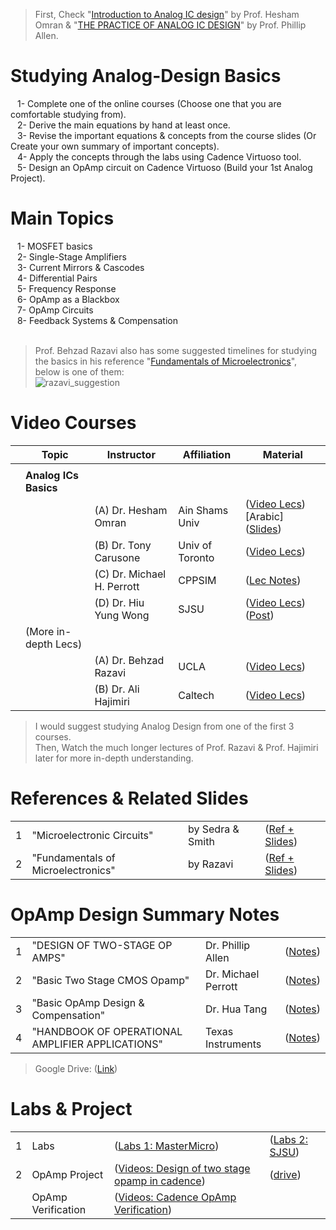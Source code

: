 > First, Check "[Introduction to Analog IC design](https://drive.google.com/file/d/1d1gdfgMIvZOywWhfwNaWBI2fNJjF2fAG/view?usp=drive_link)" by Prof. Hesham Omran & "[THE PRACTICE OF ANALOG IC DESIGN](https://drive.google.com/file/d/0B-sYTk-Q69hJSU4wU2g5a1A2d28/view?usp=drive_link&resourcekey=0-xnjs6p32SM27tfqlGXIGCg)" by Prof. Phillip Allen.
# Studying Analog-Design Basics
&ensp; 1- Complete one of the online courses (Choose one that you are comfortable studying from).</br>
&ensp; 2- Derive the main equations by hand at least once.</br>
&ensp; 3- Revise the important equations & concepts from the course slides (Or Create your own summary of important concepts).</br>
&ensp; 4- Apply the concepts through the labs using Cadence Virtuoso tool.</br>
&ensp; 5- Design an OpAmp circuit on Cadence Virtuoso (Build your 1st Analog Project).</br>

# Main Topics
&ensp; 1- MOSFET basics </br>
&ensp; 2- Single-Stage Amplifiers </br>
&ensp; 3- Current Mirrors & Cascodes </br>
&ensp; 4- Differential Pairs </br>
&ensp; 5- Frequency Response </br>
&ensp; 6- OpAmp as a Blackbox </br>
&ensp; 7- OpAmp Circuits </br>
&ensp; 8- Feedback Systems & Compensation </br>
</br>
> Prof. Behzad Razavi also has some suggested timelines for studying the basics in his reference "[Fundamentals of Microelectronics](https://drive.google.com/file/d/0B-sYTk-Q69hJM1J0bnJnSHFnV0E/view?usp=share_link&resourcekey=0-c0S7IscnRczcy0-cScpw2A)", </br> below is one of them:</br>
![razavi_suggestion](https://user-images.githubusercontent.com/27668656/226144998-17048cb5-fe2c-41a3-a1f3-320efbb43f04.png)

# Video Courses
| | Topic | Instructor | Affiliation | Material |
|---:|---|---|---|---|
|    |   |   |   |   |
| |**Analog ICs Basics**|  |  |  |
| | |(A) Dr. Hesham Omran        | Ain Shams Univ  |([Video Lecs](https://www.master-micro.com/professional-courses/analog-ic-design))[Arabic] ([Slides](https://drive.google.com/drive/folders/1OWcbg8f48_ilr8jptdFEA3nbNeQyD0Hi))|
| | |(B) Dr. Tony Carusone       | Univ of Toronto | ([Video Lecs](https://www.youtube.com/playlist?list=PLUJOuapA83-QlWbnMJvoyQucGaBlpBF0F))|
| | |(C) Dr. Michael H. Perrott  | CPPSIM          | ([Lec Notes](https://cppsim.com/CircuitLectures/))|
| | |(D) Dr. Hiu Yung Wong       | SJSU            | ([Video Lecs](https://www.youtube.com/playlist?list=PLnK6MrIqGXsLL_IYksrx2ErnCucYRqXjF)) ([Post](https://www.linkedin.com/feed/update/urn:li:activity:7047438085277569024/))|
| |(More in-depth Lecs)|  |  |  |
| | |(A) Dr. Behzad Razavi       | UCLA            |([Video Lecs](https://youtube.com/playlist?list=PLyYrySVqmyVPzvVlPW-TTzHhNWg1J_0LU))|
| | |(B) Dr. Ali Hajimiri        | Caltech         |([Video Lecs](https://youtube.com/playlist?list=PLc7Gz02Znph-c2-ssFpRrzYwbzplXfXUT))|
> I would suggest studying Analog Design from one of the first 3 courses. </br>
  Then, Watch the much longer lectures of Prof. Razavi & Prof. Hajimiri later for more in-depth understanding.

# References & Related Slides
|||||
|---:|---|---|---|
| 1|"Microelectronic Circuits"         |by Sedra & Smith   | ([Ref + Slides](https://drive.google.com/drive/folders/0B-sYTk-Q69hJNm9KcEt1X1ZibjQ?resourcekey=0-b4S6wGCVicRM07cDVEP-hw&usp=share_link))|
| 2|"Fundamentals of Microelectronics" |by Razavi          | ([Ref + Slides](https://drive.google.com/drive/folders/0B-sYTk-Q69hJb3FCZFY3Y0I1U0E?resourcekey=0-Moxu6Zv_P8ndIVCjvre0EQ&usp=share_link))|

# OpAmp Design Summary Notes
|||||
|---:|---|---|---|
| 1|"DESIGN OF TWO-STAGE OP AMPS"| Dr. Phillip Allen   | ([Notes](https://aicdesign.org/wp-content/uploads/2018/08/lecture23-160311.pdf))|
| 2|"Basic Two Stage CMOS Opamp" | Dr. Michael Perrott | ([Notes](https://www.cppsim.com/CircuitLectures/Lecture17.pdf))|
| 3|"Basic OpAmp Design & Compensation" | Dr. Hua Tang | ([Notes](https://www.d.umn.edu/~htang/ECE5211_doc_files/ECE5211_files/Chapter6_part1.pdf))|
| 4|"HANDBOOK OF OPERATIONAL AMPLIFIER APPLICATIONS"| Texas Instruments | ([Notes](https://www.ti.com/lit/an/sboa092b/sboa092b.pdf?ts=1679229361503))|
> Google Drive: ([Link](https://drive.google.com/drive/folders/1ZEQy3DRNkUcqRgiphwvJWkDWMY95FWq5?usp=sharing)) 

# Labs & Project
|||||
|---:|---|---|---|
| 1|Labs          |([Labs 1: MasterMicro](https://drive.google.com/drive/folders/1bVQrHuBM_Zyx9GM0jdYwGqFmFIBjb9Fk))                         |([Labs 2: SJSU](https://drive.google.com/drive/folders/1A4ULiHTrCDisAsUjpNhbsXqIM3358t2o?usp=share_link)) |
| 2|OpAmp Project |([Videos: Design of two stage opamp in cadence](https://www.youtube.com/playlist?list=PLK2eyR1C9gjoBp61ZDvz6Zdd_6Hu7vZTz))| ([drive](https://drive.google.com/drive/folders/0B-sYTk-Q69hJRmdRSk8xTzNNRms?resourcekey=0-dZcX34CkRp2pDYntYtfhFQ&usp=share_link))|
|  |OpAmp Verification |([Videos: Cadence OpAmp Verification](https://youtube.com/playlist?list=PLNc4_VomSgRGJtpa66HTBfYsnqr6opFd7))         | |

